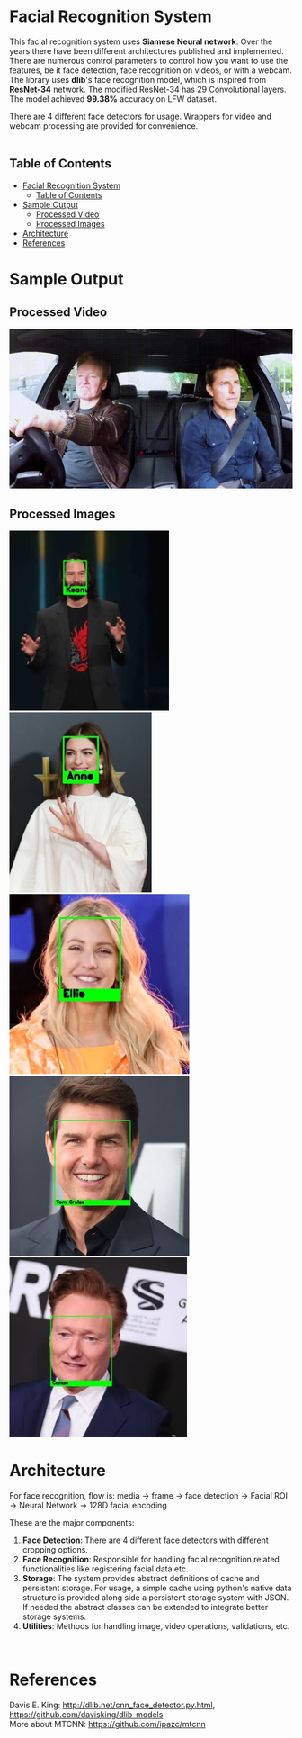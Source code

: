 # Facial Recognition System
This facial recognition system uses **Siamese Neural network**. Over the years there have been different architectures published and implemented. There are numerous control parameters to control how you want to use the features, be it face detection, face recognition on videos, or with a webcam. The library uses **dlib**'s face recognition model, which is inspired from **ResNet-34** network. The modified ResNet-34 has 29 Convolutional layers. The model achieved **99.38%** accuracy on LFW dataset. 

There are 4 different face detectors for usage. Wrappers for video and webcam processing are provided for convenience.<br><br>

## Table of Contents
- [Facial Recognition System](#facial-recognition-system)
  - [Table of Contents](#table-of-contents)
- [Sample Output](#sample-output)
  - [Processed Video](#processed-video)
  - [Processed Images](#processed-images)
- [Architecture](#architecture)
- [References](#references)

# Sample Output

## Processed Video
<img src="data/media/output.gif"/><br>

## Processed Images

<img src="data/media/1.jpg" height="320" />
<img src="data/media/7.jpg" height="320" />
<img src="data/media/8.jpg" height="320" />
<img src="data/media/3.jpg" height="320" />
<img src="data/media/4.jpg" height="320" />


# Architecture

For face recognition, flow is:
    media -> frame -> face detection -> Facial ROI -> Neural Network -> 128D facial encoding 

These are the major components:
1. **Face Detection**: There are 4 different face detectors with different cropping options.
2. **Face Recognition**: Responsible for handling facial recognition related functionalities like registering facial data etc. 
3. **Storage**: The system provides abstract definitions of cache and persistent storage. For usage, a simple cache using python's native data structure is provided along side a persistent storage system with JSON. If needed the abstract classes can be extended to integrate better storage systems. 
4. **Utilities**: Methods for handling image, video operations, validations, etc.

<br>

# References
Davis E. King: http://dlib.net/cnn_face_detector.py.html, https://github.com/davisking/dlib-models<br>
More about MTCNN: https://github.com/ipazc/mtcnn
